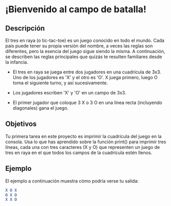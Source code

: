 # ¡Bienvenido al campo de batalla!
## Descripción
El tres en raya (o tic-tac-toe) es un juego conocido en todo el mundo. Cada país puede tener su propia versión del nombre, a veces las reglas son diferentes, pero la esencia del juego sigue siendo la misma. A continuación, se describen las reglas principales que quizás te resulten familiares desde la infancia.

- El tres en raya se juega entre dos jugadores en una cuadrícula de 3x3. Uno de los jugadores es 'X' y el otro es 'O'. X juega primero, luego O toma el siguiente turno, y así sucesivamente.

- Los jugadores escriben 'X' y 'O' en un campo de 3x3.

- El primer jugador que coloque 3 X o 3 O en una línea recta (incluyendo diagonales) gana el juego.

## Objetivos
Tu primera tarea en este proyecto es imprimir la cuadrícula del juego en la consola. Usa lo que has aprendido sobre la función print() para imprimir tres líneas, cada una con tres caracteres (X y O) que representen un juego de tres en raya en el que todos los campos de la cuadrícula estén llenos.

## Ejemplo
El ejemplo a continuación muestra cómo podría verse tu salida:

````mathematica
X O X  
O X O  
X X O  
````